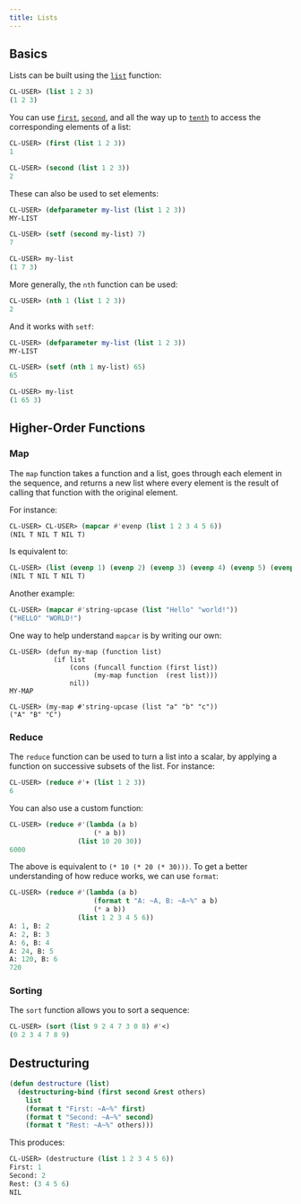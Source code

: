 ```yaml
---
title: Lists
---
```


## Basics

Lists can be built using the [`list`][list] function:

```lisp
CL-USER> (list 1 2 3)
(1 2 3)
```

You can use [`first`][accessors], [`second`][accessors], and all the way up to
[`tenth`][accessors] to access the corresponding elements of a list:

```lisp
CL-USER> (first (list 1 2 3))
1

CL-USER> (second (list 1 2 3))
2
```

These can also be used to set elements:

```lisp
CL-USER> (defparameter my-list (list 1 2 3))
MY-LIST

CL-USER> (setf (second my-list) 7)
7

CL-USER> my-list
(1 7 3)
```

More generally, the `nth` function can be used:

```lisp
CL-USER> (nth 1 (list 1 2 3))
2
```

And it works with `setf`:

```lisp
CL-USER> (defparameter my-list (list 1 2 3))
MY-LIST

CL-USER> (setf (nth 1 my-list) 65)
65

CL-USER> my-list
(1 65 3)
```

## Higher-Order Functions

### Map

The `map` function takes a function and a list, goes through each element in the
sequence, and returns a new list where every element is the result of calling
that function with the original element.

For instance:

```lisp
CL-USER> CL-USER> (mapcar #'evenp (list 1 2 3 4 5 6))
(NIL T NIL T NIL T)
```

Is equivalent to:

```lisp
CL-USER> (list (evenp 1) (evenp 2) (evenp 3) (evenp 4) (evenp 5) (evenp 6))
(NIL T NIL T NIL T)
```

Another example:

```lisp
CL-USER> (mapcar #'string-upcase (list "Hello" "world!"))
("HELLO" "WORLD!")
```

One way to help understand `mapcar` is by writing our own:

```
CL-USER> (defun my-map (function list)
           (if list
               (cons (funcall function (first list))
                     (my-map function  (rest list)))
               nil))
MY-MAP

CL-USER> (my-map #'string-upcase (list "a" "b" "c"))
("A" "B" "C")
```

### Reduce

The `reduce` function can be used to turn a list into a scalar, by applying a
function on successive subsets of the list. For instance:

```lisp
CL-USER> (reduce #'+ (list 1 2 3))
6
```

You can also use a custom function:

```lisp
CL-USER> (reduce #'(lambda (a b)
                     (* a b))
                 (list 10 20 30))
6000
```

The above is equivalent to `(* 10 (* 20 (* 30)))`. To get a better understanding
of how reduce works, we can use `format`:

```lisp
CL-USER> (reduce #'(lambda (a b)
                     (format t "A: ~A, B: ~A~%" a b)
                     (* a b))
                 (list 1 2 3 4 5 6))
A: 1, B: 2
A: 2, B: 3
A: 6, B: 4
A: 24, B: 5
A: 120, B: 6
720
```

### Sorting

The `sort` function allows you to sort a sequence:

```lisp
CL-USER> (sort (list 9 2 4 7 3 0 8) #'<)
(0 2 3 4 7 8 9)
```

## Destructuring

```lisp
(defun destructure (list)
  (destructuring-bind (first second &rest others)
    list
    (format t "First: ~A~%" first)
    (format t "Second: ~A~%" second)
    (format t "Rest: ~A~%" others)))
```

This produces:

```lisp
CL-USER> (destructure (list 1 2 3 4 5 6))
First: 1
Second: 2
Rest: (3 4 5 6)
NIL
```

[list]: http://www.lispworks.com/documentation/lw50/CLHS/Body/f_list_.htm
[accessors]: http://www.lispworks.com/documentation/HyperSpec/Body/f_firstc.htm
